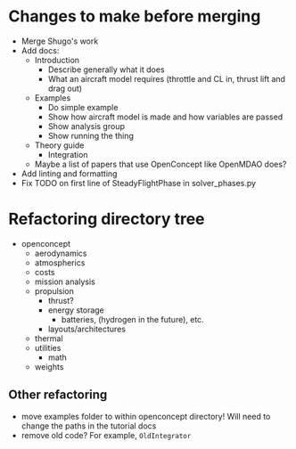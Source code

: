 # Changes to make before merging

- Merge Shugo's work
- Add docs:
  - Introduction
    - Describe generally what it does
    - What an aircraft model requires (throttle and CL in, thrust lift and drag out)
  - Examples
    - Do simple example
    - Show how aircraft model is made and how variables are passed
    - Show analysis group
    - Show running the thing
  - Theory guide
    - Integration
  - Maybe a list of papers that use OpenConcept like OpenMDAO does?
- Add linting and formatting
- Fix TODO on first line of SteadyFlightPhase in solver_phases.py

# Refactoring directory tree

- openconcept
  - aerodynamics
  - atmospherics
  - costs
  - mission analysis
  - propulsion
    - thrust?
    - energy storage
      - batteries, (hydrogen in the future), etc.
    - layouts/architectures
  - thermal
  - utilities
    - math
  - weights

## Other refactoring

- move examples folder to within openconcept directory! Will need to change the paths in the tutorial docs
- remove old code? For example, `OldIntegrator`
